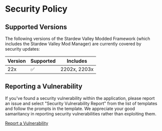 # Security Policy

## Supported Versions
The following versions of the Stardew Valley Modded Framework (which includes the Stardew Valley Mod Manager) are currently covered by security updates:

| Version | Supported          | Includes |
| ------- | ------------------ | -------- |
| 22x     | :white_check_mark: | 2202x, 2203x |

## Reporting a Vulnerability
If you've found a security vulnerability within the application, please report an issue and select "Security Vulnerability Report" from the list of templates and follow the prompts in the template. We appreciate your good samaritancy in reporting security vulnerabilities rather than exploiting them.

[Report a Vulnerability](https://github.com/RyanWalpoleEnterprises/Stardew-Valley-Mod-Manager/issues/new/choose)